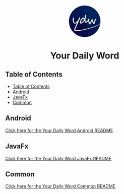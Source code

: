 <p align="center">
    <img alt="Your Daily Word Logo" src="./Readme-Assets/Your-Daily-Word-Icon-Circular.png" width="100px" />
    <h1 align="center">Your Daily Word</h1>
</p>

## Table of Contents

- [Table of Contents](#table-of-contents)
- [Android](#android)
- [JavaFx](#javafx)
- [Common](#common)

## Android

[Click here for the Your Daily Word Android README](./Android/README.md)

## JavaFx

[Click here for the Your Daily Word JavaFx README](./JavaFx/README.md)

## Common

[Click here for the Your Daily Word Common README](./Common/README.md)

